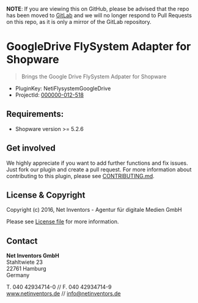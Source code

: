 **NOTE**: If you are viewing this on GitHub, please be advised that the repo has been moved to [GitLab](https://gitlab.netinventors.de/shopware/labs/NetiFlysystemGoogleDrive) and we will no longer respond to Pull Requests on this repo, as it is only a mirror of the GitLab repository.


# GoogleDrive FlySystem Adapter for Shopware
> Brings the Google Drive FlySystem Adpater for Shopware

* PluginKey: NetiFlysystemGoogleDrive
* ProjectId: [000000-012-518](https://redmine.netinventors.de/projects/000000-012-518/)

## Requirements:
* Shopware version >= 5.2.6

## Get involved 
We highly appreciate if you want to add further functions and fix issues. Just fork our plugin and create a pull request.
For more information about contributing to this plugin, please see [CONTRIBUTING.md](CONTRIBUTING.md).

## License & Copyright
Copyright (c) 2016, Net Inventors - Agentur für digitale Medien GmbH

Please see [License file](LICENSE) for more information.

## Contact
**Net Inventors GmbH**  
Stahltwiete 23  
22761 Hamburg  
Germany  

T. 040 42934714-0 // F. 040 42934714-9  
www.netinventors.de // info@netinventors.de 
